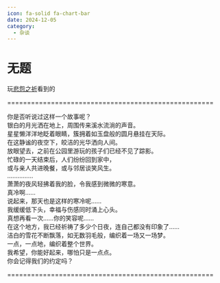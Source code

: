 ```yaml
---
icon: fa-solid fa-chart-bar
date: 2024-12-05
category:
  - 杂谈
---
```


# 无题

玩[悲怨之祈](https://steamcommunity.com/sharedfiles/filedetails/?id=2494336473)看到的

====================================================

你是否听说过这样一个故事呢？  
银白的月光洒在地上，周围传来溪水流淌的声音。  
星星懒洋洋地眨着眼睛，簇拥着如玉盘般的圆月悬挂在天际。  
在这静谧的夜空下，皎洁的光华洒向人间。  
放眼望去，之前在公园里游玩的孩子们已经不见了踪影。  
忙碌的一天结束后，人们纷纷回到家中，  
或与亲人共进晚餐，或与邻居谈笑风生。  
...............  
萧萧的夜风轻拂着我的脸，令我感到微微的寒意。  
真冷啊……  
说起来，那天也是这样的寒冷呢……  
我缓缓低下头，幸福与伤感同时涌上心头。  
真想再看一次……你的笑容呢……  
在这个地方，我已经祈祷了多少个日夜，连自己都没有印象了……  
洁白的雪花不断飘落，如无数羽毛般，编织着一场又一场梦。  
一点，一点地，编织着整个世界。  
我希望，你能好起来，哪怕只是一点点。  
你会记得我们的约定吗？  

====================================================
